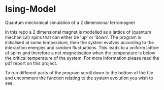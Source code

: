 # Ising-Model
Quantum mechanical simulation of a 2 dimensional ferromagnet

In this repo a 2 dimensional magnet is modelled as a lattice of (quantum mechanical) spins that can either be 'up' or 'down'. The program is initialised at some temperature, then the system evolves according to the interaction energies and random fluctuations. This leads to a uniform lattice of spins and therefore a net magnetisation when the temperature is below the critical temperature of the system. For more information please read the pdf report on this project.

To run different parts of the program scroll down to the bottom of the file and uncomment the function relating to the system evolution you wish to see.
